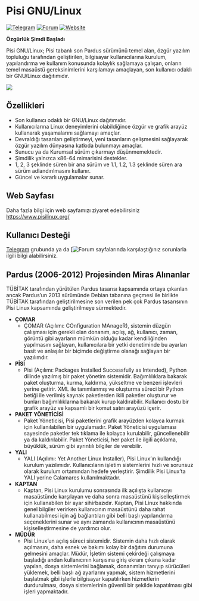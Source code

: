 # Pisi GNU/Linux

[![Telegram](https://img.shields.io/badge/Telegram-Pisi%20GNU%2FLinux-blue)](https://t.me/joinchat/DnOmFNS_KOjzEpnn)
[![Forum](https://img.shields.io/badge/Forum-Pisi%20GNU%2FLinux-orange)](https://www.pisilinux.org/forum)
[![Website](https://img.shields.io/badge/Website-Pisi%20GNU%2FLinux-green)](https://www.pisilinux.org/)

**Özgürlük Şimdi Başladı**

Pisi GNU/Linux; Pisi tabanlı son Pardus sürümünü temel alan, özgür yazılım topluluğu tarafından geliştirilen, bilgisayar kullanıcılarına kurulum, yapılandırma ve kullanım konusunda kolaylık sağlamaya çalışan, onların temel masaüstü gereksinimlerini karşılamayı amaçlayan, son kullanıcı odaklı bir GNU/Linux dağıtımıdır.

![](https://www.pisilinux.org/upload/slider/__slider-pisi211-banner.jpg)

## Özellikleri

* Son kullanıcı odaklı bir GNU/Linux dağıtımıdır.
* Kullanıcılarına Linux deneyimlerini olabildiğince özgür ve grafik arayüz kullanarak yaşamalarını sağlamayı amaçlar.
* Devraldığı tasarıları geliştirmeyi, yeni tasarıların gelişmesini sağlayarak özgür yazılım dünyasına katkıda bulunmayı amaçlar.
* Sunucu ya da Kurumsal sürüm çıkarmayı düşünmemektedir.
* Şimdilik yalnızca x86-64 mimarisini destekler.
* 1, 2, 3 şeklinde süren bir ana sürüm ve 1.1, 1.2, 1.3 şeklinde süren ara sürüm adlandırılmasını kullanır.
* Güncel ve kararlı uygulamalar sunar.

## Web Sayfası

Daha fazla bilgi için web sayfamızı ziyaret edebilirsiniz https://www.pisilinux.org/

## Kullanıcı Desteği
[Telegram](https://t.me/joinchat/DnOmFNS_KOjzEpnn) grubunda ya da [![Forum](https://www.pisilinux.org/forum) sayfalarında karşılaştığınız sorunlarla ilgili bilgi alabilirsiniz.

## Pardus (2006-2012) Projesinden Miras Alınanlar
TÜBİTAK tarafından yürütülen Pardus tasarısı kapsamında ortaya çıkarılan ancak Pardus’un 2013 sürümünde Debian tabanına geçmesi ile birlikte TÜBİTAK tarafından geliştirilmesine son verilen pek çok Pardus tasarısının Pisi Linux kapsamında geliştirilmeye sürmektedir.
* **ÇOMAR**
  * ÇOMAR (Açılımı: COnfiguration MAnageR), sistemin düzgün çalışması için gerekli olan donanım, açılış, ağ, kullanıcı, zaman, görüntü gibi ayarların mümkün olduğu kadar kendiliğinden yapılmasını sağlayan, kullanıcılara bir yetki denetiminde bu ayarları basit ve anlaşılır bir biçimde değiştirme olanağı sağlayan bir yazılımdır.
* **PİSİ**
  * Pisi (Açılımı: Packages Installed Successfully as Intended), Python dilinde yazılmış bir paket yönetim sistemidir. Bağımlılıklara bakarak paket oluşturma, kurma, kaldırma, yükseltme ve benzeri işlevleri yerine getirir. XML ile tanımlanmış ve oluşturma süreci bir Python betiği ile verilmiş kaynak paketlerden ikili paketler oluşturur ve bunları bağımlılıklarına bakarak kurup kaldırabilir. Kullanıcı dostu bir grafik arayüz ve kapsamlı bir komut satırı arayüzü içerir.
* **PAKET YÖNETİCİSİ**
  * Paket Yöneticisi, Pisi paketlerini grafik arayüzden kolayca kurmak için kullanılabilen bir uygulamadır. Paket Yöneticisi uygulaması sayesinde paketler tek tıklama ile kolayca kurulabilir, güncellenebilir ya da kaldırılabilir. Paket Yöneticisi, her paket ile ilgili açıklama, büyüklük, sürüm gibi ayrıntılı bilgiler de verebilir.
* **YALI**
  * YALI (Açılımı: Yet Another Linux Installer), Pisi Linux’ın kullandığı kurulum yazılımıdır. Kullanıcıların işletim sistemlerini hızlı ve sorunsuz olarak kurulum ortamından hedefe yerleştirir. Şimdilik Pisi Linux’ta YALI yerine Calamares kullanılmaktadır.
* **KAPTAN**
  * Kaptan, Pisi Linux kurulumu sonrasında ilk açılışta kullanıcıyı masaüstünde karşılayan ve daha sonra masaüstünü kişiselleştirmek için kullanabilen bir ayar sihirbazıdır. Kaptan, Pisi Linux hakkında genel bilgiler verirken kullanıcının masaüstünü daha rahat kullanabilmesi için ağ bağlantıları gibi belli başlı yapılandırma seçeneklerini sunar ve aynı zamanda kullanıcının masaüstünü kişiselleştirmesine de yardımcı olur.
* **MÜDÜR**
  * Pisi Linux’un açılış süreci sistemidir. Sistemin daha hızlı olarak açılmasını, daha esnek ve bakımı kolay bir dağıtım durumuna gelmesini amaçlar. Müdür, İşletim sistemi çekirdeği çalışmaya başladığı andan kullanıcının karşısına giriş ekranı çıkana kadar yapılan, dosya sistemlerini bağlamak, donanımları tanıyıp sürücüleri yüklemek, belli başlı ağ ayarlarını yapmak, sistem hizmetlerini başlatmak gibi işlerle bilgisayar kapatılırken hizmetlerin durdurulması, dosya sistemlerinin güvenli bir şekilde kapatılması gibi işleri yapmaktadır.

